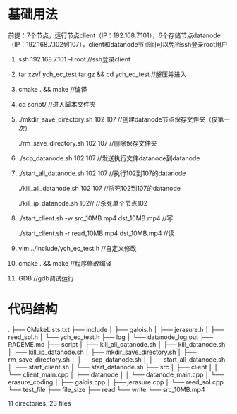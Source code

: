 

# 基础用法

前提：7个节点，运行节点client（IP：192.168.7.101），6个存储节点datanode（IP：192.168.7.102到107），client和datanode节点间可以免密ssh登录root用户

1.  ssh 192.168.7.101 -l root //ssh登录client

2. tar xzvf ych_ec_test.tar.gz  && cd ych_ec_test  //解压并进入

3. cmake . && make  //编译

4. cd script/      //进入脚本文件夹

5.   ./mkdir_save_directory.sh 102 107 //创建datanode节点保存文件夹（仅第一次）

     ./rm_save_directory.sh 102 107     //删除保存文件夹

6. ./scp_datanode.sh 102 107   //发送执行文件datanode到datanode

7. ./start_all_datanode.sh 102 107  //执行102到107的datanode

   ./kill_all_datanode.sh 102 107  //杀死102到107的datanode

   ./kill_ip_datanode.sh 102// //杀死单个节点102

8. ./start_client.sh -w src_10MB.mp4 dst_10MB.mp4   //写

   ./start_client.sh -r read_10MB.mp4 dst_10MB.mp4  //读

9. vim ../include/ych_ec_test.h  //自定义修改

10. cmake . && make  //程序修改编译

11. GDB //gdb调试运行

# 代码结构

.
├── CMakeLists.txt
├── include
│   ├── galois.h
│   ├── jerasure.h
│   ├── reed_sol.h
│   └── ych_ec_test.h
├── log
│   └── datanode_log.out
├── RADEME.md
├── script
│   ├── kill_all_datanode.sh
│   ├── kill_datanode.sh
│   ├── kill_ip_datanode.sh
│   ├── mkdir_save_directory.sh
│   ├── rm_save_directory.sh
│   ├── scp_datanode.sh
│   ├── start_all_datanode.sh
│   ├── start_client.sh
│   └── start_datanode.sh
├── src
│   ├── client
│   │   └── client_main.cpp
│   ├── datanode
│   │   └── datanode_main.cpp
│   └── erasure_coding
│       ├── galois.cpp
│       ├── jerasure.cpp
│       └── reed_sol.cpp
└── test_file
    ├── file_size
    ├── read
    └── write
        └── src_10MB.mp4

11 directories, 23 files